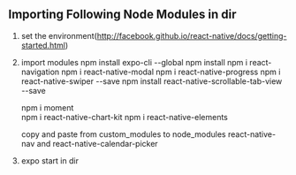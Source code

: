 ## Importing Following Node Modules in dir
1. set the environment(http://facebook.github.io/react-native/docs/getting-started.html)
2. import modules 
    npm install expo-cli --global
    npm install
    npm i react-navigation
    npm i react-native-modal
    npm i react-native-progress
    npm i react-native-swiper --save
    npm install react-native-scrollable-tab-view --save
    <!-- npm i react-native-nav
      (   
        Changing following:

        1. in navBarIOS, delete backgroundColor
        2. in navBarAndroid, delete backgroundColor
        3. in navBarTitleText, 
            change into color: 'white', fontWeight: '100'
      ) -->
    <!-- npm install --save react-native-calendar-picker -->
    npm i moment    
    npm i react-native-chart-kit
    npm i react-native-elements

    copy and paste from custom_modules to node_modules react-native-nav and react-native-calendar-picker
3. expo start in dir

